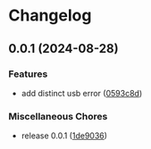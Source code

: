 # Changelog

## 0.0.1 (2024-08-28)


### Features

* add distinct usb error ([0593c8d](https://github.com/bobo/go-atecc/commit/0593c8dc402f0c25804d68cab94cafb50d0bd93c))


### Miscellaneous Chores

* release 0.0.1 ([1de9036](https://github.com/bobo/go-atecc/commit/1de9036a63d71457f448a08cdf50b388817af38d))
